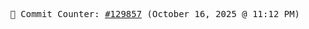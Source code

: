 <p align="center">
    <samp>
        📮 Commit Counter: <a href="https://github.com/Javascript-void0/Javascript-void0/commits/main">#129857</a> (October 16, 2025 @ 11:12 PM)
    </samp>
</p>